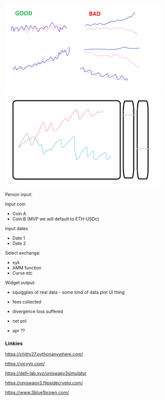 ![squigglies](divergence-loss.png)
![miyu-mvp-plot](pair-chairt-mvp.png)


Person input:

Input coin
 - Coin A
 - Coin B
   (MVP we will default to ETH-USDc)

Input dates
 - Date 1
 - Date 2
 
 Select exchange:
 - xyk 
 - AMM function
 - Curve etc
 
Widget output:

 - squigglies of real data - some kind of data plot UI thing
 
 - fees collected
 - divergence loss suffered
 - net pnl
 - apr ??



### Linkies

https://chitty27.pythonanywhere.com/

https://vicyyn.com/

https://defi-lab.xyz/uniswapv3simulator

https://uniswapv3.flipsidecrypto.com/

https://www.3blue1brown.com/
